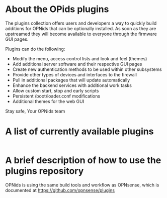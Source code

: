 About the OPids plugins
==========================

The plugins collection offers users and developers a way to quickly
build additions for OPNids that can be optionally installed.  As
soon as they are upstreamed they will become available to everyone
through the firmware GUI pages.

Plugins can do the following:

* Modify the menu, access control lists and look and feel (themes)
* Add additional server software and their respective GUI pages
* Create new authentication methods to be used within other subsystems
* Provide other types of devices and interfaces to the firewall
* Pull in additional packages that will update automatically
* Enhance the backend services with additional work tasks
* Allow custom start, stop and early scripts
* Persistent /boot/loader.conf modifications
* Additional themes for the web GUI


Stay safe,
Your OPNids team

A list of currently available plugins
=====================================

```
```

A brief description of how to use the plugins repository
========================================================

OPNids is using the same build tools and workflow as OPNsense, which is
documented at https://github.com/opnsense/plugins



